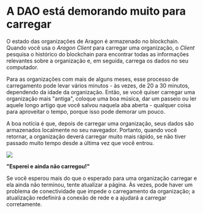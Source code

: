 # A DAO está demorando muito para carregar

O estado das organizações de Aragon é armazenado no blockchain. Quando você usa o _Aragon Client_ para carregar uma organização, o _Client_ pesquisa o histórico do blockchain para encontrar todas as informações relevantes sobre a organização e, em seguida, carrega os dados no seu computador.

Para as organizações com mais de alguns meses, esse processo de carregamento pode levar vários minutos - às vezes, de 20 a 30 minutos, dependendo da idade da organização. Então, se você quiser carregar uma organização mais "antiga", coloque uma boa música, dar um passeio ou ler aquele longo artigo que você salvou naquela aba aberta - qualquer coisa para aproveitar o tempo, porque isso pode demorar um pouco.

A boa notícia é que, depois de carregar uma organização, seus dados são armazenados localmente no seu navegador. Portanto, quando você retornar, a organização deverá carregar muito mais rápido, se não tiver passado muito tempo desde a última vez que você entrou.

![](https://d33v4339jhl8k0.cloudfront.net/docs/assets/5c98a4fe0428633d2cf3fcf7/images/5d88f2bb2c7d3a7e9ae17f09/file-K8I1pKSaUt.png)

**"Esperei e ainda não carregou!"**

Se você esperou mais do que o esperado para uma organização carregar e ela ainda não terminou, tente atualizar a página. Às vezes, pode haver um problema de conectividade que impede o carregamento da organização; a atualização redefinirá a conexão de rede e a ajudará a carregar corretamente.
